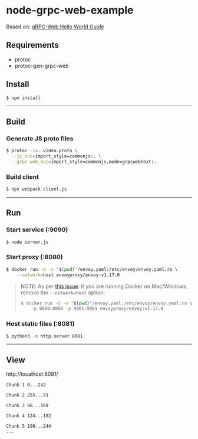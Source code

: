 # node-grpc-web-example

Based on: [gRPC-Web Hello World Guide](https://github.com/grpc/grpc-web/tree/master/net/grpc/gateway/examples/helloworld)

## Requirements

- protoc
- protoc-gen-grpc-web

## Install

```sh
$ npm install
```

---

## Build

### Generate JS proto files

```sh
$ protoc -I=. video.proto \
  --js_out=import_style=commonjs:. \
  --grpc-web_out=import_style=commonjs,mode=grpcwebtext:.
```

### Build client

```sh
$ npx webpack client.js
```

---

## Run

### Start service (:9090)

```sh
$ node server.js
```

### Start proxy (:8080)

```sh
$ docker run -d -v "$(pwd)"/envoy.yaml:/etc/envoy/envoy.yaml:ro \
    --network=host envoyproxy/envoy:v1.17.0
```

> NOTE: As per [this issue](https://github.com/grpc/grpc-web/issues/436):
> if you are running Docker on Mac/Windows, remove the `--network=host` option:
>
> ```sh
> $ docker run -d -v "$(pwd)"/envoy.yaml:/etc/envoy/envoy.yaml:ro \
>     -p 8080:8080 -p 9901:9901 envoyproxy/envoy:v1.17.0
> ```

### Host static files (:8081)

```sh
$ python3 -m http.server 8081
```

---

## View

http://localhost:8081/

```
Chunk 1 0...242

Chunk 2 255...71

Chunk 3 66...169

Chunk 4 124...182

Chunk 5 198...244
...
```

